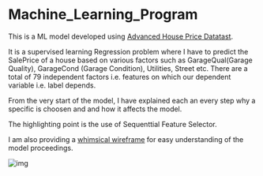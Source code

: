 # Machine_Learning_Program

This is a ML model developed using [Advanced House Price Datatast](https://www.kaggle.com/competitions/house-prices-advanced-regression-techniques/data). 

It is a supervised learning Regression problem where I have to predict the SalePrice of a house based on various factors such as GarageQual(Garage Quality), GarageCond (Garage Condition), Utilities, Street etc. There are a total of 79 independent factors i.e. features on which our dependent variable i.e. label depends.


From the very start of the model, I have explained each an every step why a specific is choosen and and how it affects the model.

The highlighting point is the use of Sequenttial Feature Selector.

I am also providing a [whimsical wireframe](https://whimsical.com/assignment-L784xUMrELRDuyzyGkrzcK) for easy understanding of the model proceedings. 

![img](https://github.com/Mritunjay1121/Datasets/blob/main/Assignment%402x.png)
